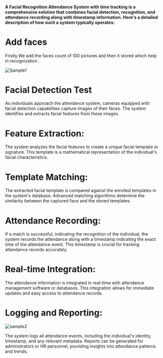 <h4>A Facial Recognition Attendance System with time tracking is a comprehensive solution that combines facial detection, recognition, and attendance recording along with timestamp information. Here's a detailed description of how such a system typically operates:
</h4>
<h1>Add faces</h1>
Firstly,We add the faces count of 100 pictures and then it stored which help in recognization.

![Sample1](https://github.com/anjaliisonii/Facial_Recognition-Attendence-System/assets/95306164/3fd74ec2-46b8-4c53-bbe6-65018ed3b784)

<h1>Facial Detection Test</h1>
  


As individuals approach the attendance system, cameras equipped with facial detection capabilities capture images of their faces. The system identifies and extracts facial features from these images.
<h1>Feature Extraction:</h1>

The system analyzes the facial features to create a unique facial template or signature. This template is a mathematical representation of the individual's facial characteristics.
<h1>Template Matching:</h1>

The extracted facial template is compared against the enrolled templates in the system's database. Advanced matching algorithms determine the similarity between the captured face and the stored templates.
<h1>Attendance Recording:</h1>

If a match is successful, indicating the recognition of the individual, the system records the attendance along with a timestamp indicating the exact time of the attendance event. This timestamp is crucial for tracking attendance records accurately.
<h1>Real-time Integration:</h1>

The attendance information is integrated in real-time with attendance management software or databases. This integration allows for immediate updates and easy access to attendance records.
<h1>Logging and Reporting:</h1>

![sample2](https://github.com/anjaliisonii/Facial_Recognition-Attendence-System/assets/95306164/37736feb-0e4e-4e8a-bc6e-6f29571c96c7)

The system logs all attendance events, including the individual's identity, timestamp, and any relevant metadata. Reports can be generated for administrators or HR personnel, providing insights into attendance patterns and trends.

